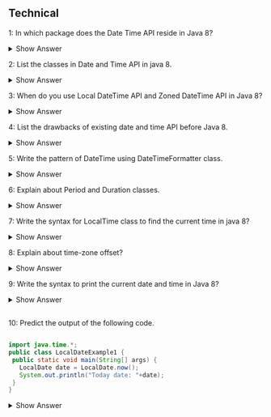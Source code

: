 ## Technical
1: In which package does the Date Time API reside in Java 8?

<details><summary> Show Answer</summary>

- In Java 8 Data Time API is included in the package java.time.
- We need to import this package to use all the classes, interfaces and methods in it.

</details>

2: List the classes in Date and Time API in java 8.

<details><summary> Show Answer</summary>

- Local DateTime API- Simplified form of date - time API without any complexities.
- Zoned DateTime API- Special form of date - time API  with varaiations.

</details>

3: When do you use Local DateTime API and Zoned DateTime API  in Java 8?

<details><summary> Show Answer</summary>

- It can be used when there is no need for time zones.
- It can be used when we need to consider time zones.

</details>


4: List the drawbacks of existing date and time API before Java 8.

<details><summary> Show Answer</summary>

- It is not thread safe 
- It was poorly Designed with less number of features
- Need to write a seperate code for handling time zone logic in older version. 

</details>

5: Write the pattern of DateTime using DateTimeFormatter class.
 
<details><summary> Show Answer</summary>

DateTimeFormatter format = DateTimeFormatter.ofPattern("dd-MM-yyyy HH:mm:ss");  

</details>

6: Explain about Period and Duration classes.

<details><summary> Show Answer</summary>

- Period handles date based amount of time . 
- Example : "3 months and 1 day"
- Duration handles time based amount of time (measured in terms of time).
- Example : "3 seconds and 3 nanoseconds".

</details>

7: Write the syntax for LocalTime class to find the current time in java 8?

<details><summary> Show Answer</summary>

 LocalTime time = LocalTime.now();  

 </details>

 
8: Explain about time-zone offset?

<details><summary> Show Answer</summary>

- Its is an amount of time that a time -zone varies from Greenwich/UTC. 
- It is measured in fixed number of hours and minutes.

</details>

9: Write the syntax to print the current date and time in Java 8?

<details><summary> Show Answer</summary>

LocalTime currentTime = LocalTime.now(); <br>

LocalDate currentDate = LocalDate.now();<br>

LocalDateTime currentDateTime = LocalDateTime.now(); <br>

</details>

## 

10: Predict the output of the following code.

 ``` java

 import java.time.*;    
public class LocalDateExample1 {    
  public static void main(String[] args) {    
    LocalDate date = LocalDate.now();   
    System.out.println("Today date: "+date);    
  }    
}
```

<details><summary> Show Answer</summary>

- LocalDate class resides in java.time package and the factory method now() will display the current date. 

</details>



